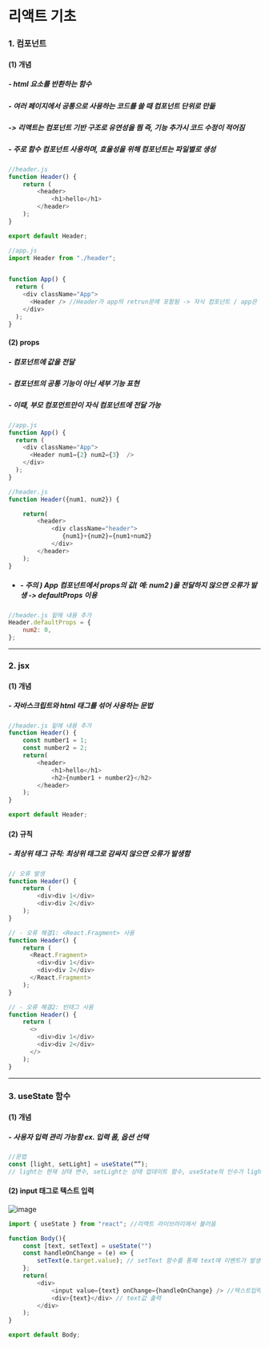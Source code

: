 # 리액트 기초
### 1. 컴포넌트
#### (1) 개념
##### - html 요소를 반환하는 함수
##### - 여러 페이지에서 공통으로 사용하는 코드를 쓸 때 컴포넌트 단위로 만듦
##### ->  리액트는 컴포넌트 기반 구조로 유연성을 띔 즉, 기능 추가시 코드 수정이 적어짐

##### - 주로 함수 컴포넌트 사용하며, 효율성을 위해 컴포넌트는 파일별로 생성

```js
//header.js
function Header() {
    return (
        <header>
            <h1>hello</h1>
        </header>
    );
}

export default Header;
```
```js
//app.js
import Header from "./header";


function App() {
  return (
    <div className="App">
      <Header /> //Header가 app의 retrun문에 포함됨 -> 자식 컴포넌트 / app은 header 컴포넌트를 포함시킴 -> 부모 컴포넌트 
    </div>
  );
}
```

#### (2) props
##### - 컴포넌트에 값을 전달 
##### - 컴포넌트의 공통 기능이 아닌 세부 기능 표현
##### - 이때, 부모 컴포먼트만이 자식 컴포넌트에 전달 가능
```js
//app.js
function App() {
  return (
    <div className="App">
      <Header num1={2} num2={3}  /> 
    </div>
  );
}
```
```js
//header.js
function Header({num1, num2}) {

    return(
        <header>
            <div className="header">
               {num1}+{num2}={num1+num2}
            </div>
        </header>
    );
}
```

- ##### - 주의 )  App 컴포넌트에서 props의 값( 예: num2 )을 전달하지 않으면 오류가 발생 -> defaultProps 이용

```js
//header.js 밑에 내용 추가
Header.defaultProps = {
    num2: 0, 
};
```
---
### 2. jsx
#### (1) 개념
##### - 자바스크립트와 html 태그를 섞어 사용하는 문법
```js
//header.js 밑에 내용 추가
function Header() {
    const number1 = 1;
    const number2 = 2;
    return(
        <header>
            <h1>hello</h1>
            <h2>{number1 + number2}</h2>
        </header>
    );
}

export default Header;
```
#### (2) 규칙
##### - 최상위 태그 규칙: 최상위 태그로 감싸지 않으면 오류가 발생함
```js
// 오류 발생
function Header() {
    return (
        <div>div 1</div>
	    <div>div 2</div> 
    );
}
```
```js
// - 오류 해결1: <React.Fragment> 사용
function Header() {
    return (
      <React.Fragment>
        <div>div 1</div>
     	<div>div 2</div> 
      </React.Fragment>
    );
}
```
```js
// - 오류 해결2: 빈태그 사용
function Header() {
    return (
      <>
        <div>div 1</div>
	    <div>div 2</div> 
      </>
    );
}
```
---
### 3. useState 함수
#### (1) 개념
##### - 사용자 입력 관리 가능함 ex. 입력 폼, 옵션 선택
```js
//문법
const [light, setLight] = useState(“”);
// light는 현재 상태 변수, setLight는 상태 업데이트 함수, useState의 인수가 light의 초기값
```
#### (2) input 태그로 텍스트 입력


![image](https://github.com/user-attachments/assets/bc80710f-323c-48b3-93f1-4028121df869)
```js
import { useState } from "react"; //리액트 라이브러리에서 불러옴

function Body(){
    const [text, setText] = useState("") 
    const handleOnChange = (e) => {
        setText(e.target.value); // setText 함수를 통해 text에 이벤트가 발생한 요소의 현재 값이 저장
    };
    return(
        <div>
            <input value={text} onChange={handleOnChange} /> //텍스트입력시 onChange 이벤트가 발생, handleOnChange 함수 호출
            <div>{text}</div> // text값 출력
        </div>
    );
}

export default Body;
```








